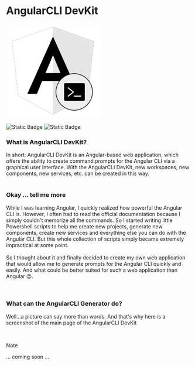 # AngularCLI DevKit

![AngularCLI DevKit](assets/Angular-CLI-DevKit-Logo.png)

![Static Badge](https://img.shields.io/badge/DevKit%20v1.00.82-%23000000?style=flat&logo=angular&logoColor=%23cc0000&label=AngularCLI&labelColor=%23efefef&color=%23525252)
![Static Badge](https://img.shields.io/badge/Not%20Released-%23000000?style=flat&logo=visualstudiocode&logoColor=%231a8cff&label=Status%3A&labelColor=%23EFEFEF&color=%23525252)


### What is **AngularCLI DevKit**?

In short: AngularCLI DevKit is an Angular-based web application, which offers the ability to create command prompts for the Angular CLI via a graphical user interface. With the AngularCLI DevKit, new workspaces, new components, new services, etc. can be created in this way. 
<br><br>
### Okay ... tell me more

While I was learning Angular, I quickly realized how powerful the Angular CLI is. However, I often had to read the official documentation because I simply couldn't memorize all the commands. So I started writing little Powershell scripts to help me create new projects, generate new components, create new services and everything else you can do with the Angular CLI. But this whole collection of scripts simply became extremely impractical at some point.
<br><br>
So I thought about it and finally decided to create my own web application that would allow me to generate prompts for the Angular CLI quickly and easily. And what could be better suited for such a web application than Angular 😉.
<br><br><br>

### What can the AngularCLI Generator do?

Well...a picture can say more than words. And that's why here is a screenshot of the main page of the AngularCLI DevKit

<br>

> [!NOTE]
> ... coming soon ...
